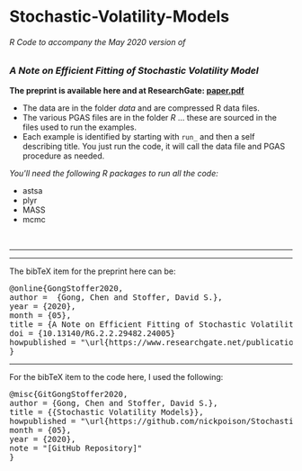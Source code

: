 # Stochastic-Volatility-Models



###### R Code to accompany the May 2020 version of

###  _A Note on Efficient Fitting of Stochastic Volatility Model_

**The preprint is available here and at ResearchGate: [paper.pdf](https://www.researchgate.net/publication/341753430_A_Note_on_Efficient_Fitting_of_Stochastic_Volatility_Models)**


* The data are in the folder *data* and are compressed R data files.
* The various PGAS files are in the folder *R* ... these are sourced in the files used to run the examples.
* Each example is identified by starting with `run_` and then a self describing title.  You just run the code, it will call the data file and PGAS procedure as needed.



 _You'll need the following R packages to run all the code:_

* astsa
* plyr
* MASS 
* mcmc  

<br/> 



----
----
The bibTeX item for the preprint here can be:
<pre>
@online{GongStoffer2020,
author =  {Gong, Chen and Stoffer, David S.},
year = {2020},
month = {05},
title = {A Note on Efficient Fitting of Stochastic Volatility Models},
doi = {10.13140/RG.2.2.29482.24005}
howpublished = "\url{https://www.researchgate.net/publication/341753430_A_Note_on_Efficient_Fitting_of_Stochastic_Volatility_Models}",
}
</pre>




---

For the bibTeX item to the code here, I used the following:
<pre>
@misc{GitGongStoffer2020,
author = {Gong, Chen and Stoffer, David S.},
title = {{Stochastic Volatility Models}},
howpublished = "\url{https://github.com/nickpoison/Stochastic-Volatility-Models/}",
month = {05},
year = {2020}, 
note = "[GitHub Repository]"
}  
</pre>
